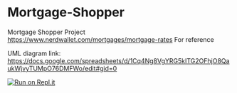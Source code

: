 # Mortgage-Shopper
Mortgage Shopper Project
https://www.nerdwallet.com/mortgages/mortgage-rates For reference

UML diagram link:
https://docs.google.com/spreadsheets/d/1Cq4Ng8VgYRG5kITG2OFhjO8QaukWjvyTUMpO76DMFWo/edit#gid=0

[![Run on Repl.it](https://repl.it/badge/github/Naorvi/Mortgage-Shopper)](https://repl.it/github/Naorvi/Mortgage-Shopper)
